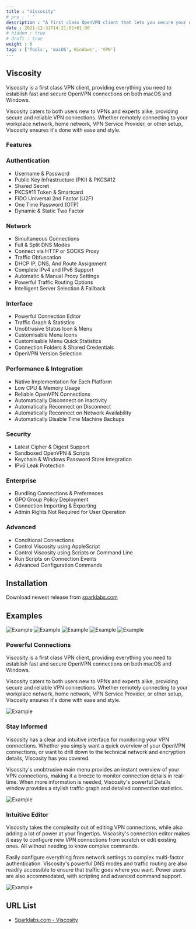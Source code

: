 ```yaml
---
title : "Viscosity"
# pre : ' '
description : "A first class OpenVPN client that lets you secure your network with ease & style."
date : 2021-12-31T14:21:02+01:00
# hidden : true
# draft : true
weight : 0
tags : ['Tools', 'macOS', Windows', 'VPN']
---
```


## Viscosity

Viscosity is a first class VPN client, providing everything you need to establish fast and secure OpenVPN connections on both macOS and Windows.

Viscosity caters to both users new to VPNs and experts alike, providing secure and reliable VPN connections. Whether remotely connecting to your workplace network, home network, VPN Service Provider, or other setup, Viscosity ensures it's done with ease and style.

### Features

### Authentication

* Username & Password
* Public Key Infrastructure (PKI) & PKCS#12
* Shared Secret
* PKCS#11 Token & Smartcard
* FIDO Universal 2nd Factor (U2F)
* One Time Password (OTP)
* Dynamic & Static Two Factor

### Network

* Simultaneous Connections
* Full & Split DNS Modes
* Connect via HTTP or SOCKS Proxy
* Traffic Obfuscation
* DHCP IP, DNS, And Route Assignment
* Complete IPv4 and IPv6 Support
* Automatic & Manual Proxy Settings
* Powerful Traffic Routing Options
* Intelligent Server Selection & Fallback

### Interface

* Powerful Connection Editor
* Traffic Graph & Statistics
* Unobtrusive Status Icon & Menu
* Customisable Menu Icons
* Customisable Menu Quick Statistics
* Connection Folders & Shared Credentials
* OpenVPN Version Selection

### Performance & Integration

* Native Implementation for Each Platform
* Low CPU & Memory Usage
* Reliable OpenVPN Connections
* Automatically Disconnect on Inactivity
* Automatically Reconnect on Disconnect
* Automatically Reconnect on Network Availability
* Automatically Disable Time Machine Backups

### Security

* Latest Cipher & Digest Support
* Sandboxed OpenVPN & Scripts
* Keychain & Windows Password Store Integration
* IPv6 Leak Protection

### Enterprise

* Bundling Connections & Preferences
* GPO Group Policy Deployment
* Connection Importing & Exporting
* Admin Rights Not Required for User Operation

### Advanced

* Conditional Connections
* Control Viscosity using AppleScript
* Control Viscosity using Scripts or Command Line
* Run Scripts on Connection Events
* Advanced Configuration Commands

## Installation

Download newest release from [sparklabs.com](https://www.sparklabs.com/viscosity/)

## Examples

![Example](images/example1.png)
![Example](images/example2.png)
![Example](images/example3.png)
![Example](images/example4.png)
![Example](images/example5.png)

### Powerful Connections

Viscosity is a first class VPN client, providing everything you need to establish fast and secure OpenVPN connections on both macOS and Windows.

Viscosity caters to both users new to VPNs and experts alike, providing secure and reliable VPN connections. Whether remotely connecting to your workplace network, home network, VPN Service Provider, or other setup, Viscosity ensures it's done with ease and style.

![Example](images/menu.png)

### Stay Informed

Viscosity has a clear and intuitive interface for monitoring your VPN connections. Whether you simply want a quick overview of your OpenVPN connections, or want to drill down to the technical network and encryption details, Viscosity has you covered.

Viscosity's unobtrusive main menu provides an instant overview of your VPN connections, making it a breeze to monitor connection details in real-time. When more information is needed, Viscosity's powerful Details window provides a stylish traffic graph and detailed connection statistics.

![Example](images/details.png)

### Intuitive Editor

Viscosity takes the complexity out of editing VPN connections, while also adding a lot of power at your fingertips. Viscosity's connection editor makes it easy to configure new VPN connections from scratch or edit existing ones. All without needing to know complex commands.

Easily configure everything from network settings to complex multi-factor authentication. Viscosity's powerful DNS modes and traffic routing are also readily accessible to ensure that traffic goes where you want. Power users are also accommodated, with scripting and advanced command support.

![Example](images/editor.png)

## URL List

- [Sparklabs.com - Viscosity](https://www.sparklabs.com/viscosity/)
